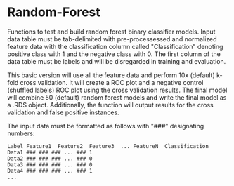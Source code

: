 # Random-Forest

Functions to test and build random forest binary classifier models. Input data table must be tab-delimited with pre-processessed and normalized feature data with the 
classification column called "Classification" denoting positive class with 1 and the negative class with 0. The first column of the data table must be labels and will
be disregarded in training and evaluation.

This basic version will use all the feature data and perform 10x (default) k-fold cross validation. It will create a ROC plot and a negative control (shuffled labels) 
ROC plot using the cross validation results. The final model will combine 50 (default) random forest models and write the final model as a .RDS object. Additionally,
the function will output results for the cross validation and false positive instances.

The input data must be formatted as follows with "###" designating numbers:
```
Label Feature1  Feature2  Feature3  ... FeatureN  Classification
Data1 ### ### ### ... ### 1
Data2 ### ### ### ... ### 0
Data3 ### ### ### ... ### 0
Data4 ### ### ### ... ### 1
...
```
